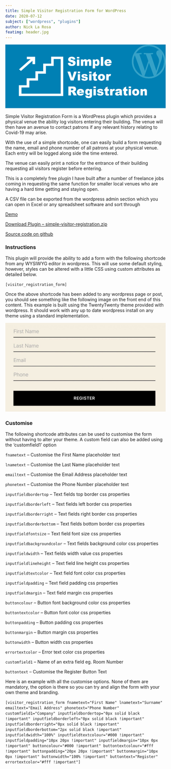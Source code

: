 ```yaml
---
title: Simple Visitor Registration Form for WordPress
date: 2020-07-12
subject: ["wordpress", "plugins"]
author: Nick La Rosa
featimg: header.jpg
---
```


![Simple Visitor Registration Plugin for Wordpress](header_1.png)

Simple Visitor Registration Form is a WordPress plugin which provides a physical venue the ability log visitors entering their building. The venue will then have an avenue to contact patrons if any relevant history relating to Covid-19 may arise.

With the use of a simple shortcode, one can easily build a form requesting the name, email and phone number of all patrons at your physical venue. Each entry will be logged along side the time entered.

The venue can easily print a notice for the entrance of their building requesting all visitors register before entering.

This is a completely free plugin I have built after a number of freelance jobs coming in requesting the same function for smaller local venues who are having a hard time getting and staying open.

A CSV file can be exported from the wordpress admin section which you can open in Excel or any spreadsheet software and sort through

<a href="https://simplevisitorregistration.nicklarosa.net/" target="_blank">Demo</a>

<a href="https://d32maysp7h0pq5.cloudfront.net/wp-content/uploads/2020/07/simple-visitor-registration.zip" target="_blank">Download Plugin – simple-visitor-registration.zip</a>

<a href="https://github.com/n1cklarosa/WP-Simple-Visitor-Registration-Form" target="_blank">Source code on github</a>

### Instructions

This plugin will provide the ability to add a form with the following shortcode from any WYSIWYG editor in wordpress. This will use some default styling, however, styles can be altered with a little CSS using custom attributes as detailed below.

`[visitor_registration_form]`

Once the above shortcode has been added to any wordpress page or post, you should see something like the following image on the front end of this content. This example is built using the TwentyTwenty theme provided with wordpress. It should work with any up to date wordpress install on any theme using a standard implementation.

![Image of working form](img_0854-1024x567.jpg)

### Customise

The following shortcode attributes can be used to customise the form without having to alter your theme. A custom field can also be added using the ‘customfield1’ option

`fnametext` – Customise the First Name placeholder text

`lnametext` – Customise the Last Name placeholder text

`emailtext` – Customise the Email Address placeholder text

`phonetext` – Customise the Phone Number placeholder text

`inputfieldbordertop` – Text fields top border css properties

`inputfieldborderleft` – Text fields left border css properties

`inputfieldborderright` – Text fields right border css properties

`inputfieldborderbottom` – Text fields bottom border css properties

`inputfieldfontsize` – Text field font size css properties

`inputfieldbackgroundcolor` – Text fields background color css properties

`inputfieldwidth` – Text fields width value css properties

`inputfieldlineheight` – Text field line height css properties

`inputfieldtextcolor` – Text field font color css properties

`inputfieldpadding` – Text field padding css properties

`inputfieldmargin` – Text field margin css properties

`buttoncolour` – Button font background color css properties

`buttontextcolor` – Button font color css properties

`buttonpadding` – Button padding css properties

`buttonmargin` – Button margin css properties

`buttonwidth` – Button width css properties

`errortextcolor` – Error text color css properties

`customfield1` – Name of an extra field eg. Room Number

`buttontext` – Customise the Register Button Text

Here is an example with all the customise options. None of them are mandatory, the option is there so you can try and align the form with your own theme and branding.

`[visitor_registration_form fnametext="First Name" lnametext="Surname" emailtext="Email Address" phonetext="Phone Number" customfield1="Company" inputfieldbordertop="0px solid black !important" inputfieldborderleft="0px solid black !important" inputfieldborderright="0px solid black !important" inputfieldborderbottom="2px solid black !important" inputfieldwidth="100%" inputfieldtextcolour="#000 !important" inputfieldpadding="10px 20px !important" inputfieldmargin="10px 0px !important" buttoncolour="#000 !important" buttontextcolour="#fff !important" buttonpadding="20px 20px !important" buttonmargin="10px 0px !important" buttonwidth="100% !important" buttontext="Register" errortextcolor="#fff !important"]`
